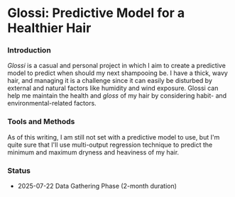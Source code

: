 # **Glossi: Predictive Model for a Healthier Hair**

### Introduction
*Glossi* is a casual and personal project in which I aim to create a predictive model to predict when should my next shampooing be. I have a thick, wavy hair, and managing it is a challenge since it can easily be disturbed by external and natural factors like humidity and wind exposure. Glossi can help me maintain the health and *gloss* of my hair by considering habit- and environmental-related factors. 

### Tools and Methods
As of this writing, I am still not set with a predictive model to use, but I'm quite sure that I'll use multi-output regression technique to predict the minimum and maximum dryness and heaviness of my hair.

### Status
* 2025-07-22 Data Gathering Phase (2-month duration)
